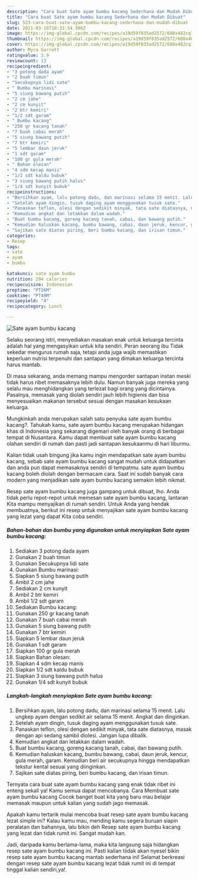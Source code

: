 ```yaml
---
description: "Cara buat Sate ayam bumbu kacang Sederhana dan Mudah Dibuat"
title: "Cara buat Sate ayam bumbu kacang Sederhana dan Mudah Dibuat"
slug: 523-cara-buat-sate-ayam-bumbu-kacang-sederhana-dan-mudah-dibuat
date: 2021-03-16T10:33:54.506Z
image: https://img-global.cpcdn.com/recipes/a19d59f835ad2572/680x482cq70/sate-ayam-bumbu-kacang-foto-resep-utama.jpg
thumbnail: https://img-global.cpcdn.com/recipes/a19d59f835ad2572/680x482cq70/sate-ayam-bumbu-kacang-foto-resep-utama.jpg
cover: https://img-global.cpcdn.com/recipes/a19d59f835ad2572/680x482cq70/sate-ayam-bumbu-kacang-foto-resep-utama.jpg
author: Myra Garrett
ratingvalue: 3.9
reviewcount: 13
recipeingredient:
- "3 potong dada ayam"
- "2 buah timun"
- "Secukupnya lidi sate"
- " Bumbu marinasi"
- "5 siung bawang putih"
- "2 cm jahe"
- "2 cm kunyit"
- "2 btr kemiri"
- "1/2 sdt garam"
- " Bumbu kacang"
- "250 gr kacang tanah"
- "7 buah cabai merah"
- "5 siung bawang putih"
- "7 btr kemiri"
- "5 lembar daun jeruk"
- "1 sdt garam"
- "100 gr gula merah"
- " Bahan olesan"
- "4 sdm kecap manis"
- "1/2 sdt kaldu bubuk"
- "3 siung bawang putih halus"
- "1/4 sdt kunyit bubuk"
recipeinstructions:
- "Bersihkan ayam, lalu potong dadu, dan marinasi selama 15 menit. Lalu ungkep ayam dengan sedikit air selama 15 menit. Angkat dan dinginkan."
- "Setelah ayam dingin, tusuk daging ayam menggunakan tusuk sate."
- "Panaskan teflon, olesi dengan sedikit minyak, tata sate diatasnya, masak dengan api sedang sambil diolesi. Jangan lupa dibalik."
- "Kemudian angkat dan letakkan dalam wadah."
- "Buat bumbu kacang, goreng kacang tanah, cabai, dan bawang putih."
- "Kemudian haluskan kacang, bumbu bawang, cabai, daun jeruk, kencur, gula merah, garam. Kemudian beri air secukupnya hingga mendapatkan tekstur kental sesuai yang diinginkan."
- "Sajikan sate diatas piring, beri bumbu kacang, dan irisan timun."
categories:
- Resep
tags:
- sate
- ayam
- bumbu

katakunci: sate ayam bumbu 
nutrition: 294 calories
recipecuisine: Indonesian
preptime: "PT26M"
cooktime: "PT49M"
recipeyield: "4"
recipecategory: Lunch

---
```



![Sate ayam bumbu kacang](https://img-global.cpcdn.com/recipes/a19d59f835ad2572/680x482cq70/sate-ayam-bumbu-kacang-foto-resep-utama.jpg)

Selaku seorang istri, menyediakan masakan enak untuk keluarga tercinta adalah hal yang mengasyikan untuk kita sendiri. Peran seorang ibu Tidak sekedar mengurus rumah saja, tetapi anda juga wajib memastikan keperluan nutrisi terpenuhi dan santapan yang dimakan keluarga tercinta harus mantab.

Di masa  sekarang, anda memang mampu mengorder santapan instan meski tidak harus ribet memasaknya lebih dulu. Namun banyak juga mereka yang selalu mau menghidangkan yang terlezat bagi orang yang dicintainya. Pasalnya, memasak yang diolah sendiri jauh lebih higienis dan bisa menyesuaikan makanan tersebut sesuai dengan masakan kesukaan keluarga. 



Mungkinkah anda merupakan salah satu penyuka sate ayam bumbu kacang?. Tahukah kamu, sate ayam bumbu kacang merupakan hidangan khas di Indonesia yang sekarang digemari oleh banyak orang di berbagai tempat di Nusantara. Kamu dapat membuat sate ayam bumbu kacang olahan sendiri di rumah dan pasti jadi santapan kesukaanmu di hari liburmu.

Kalian tidak usah bingung jika kamu ingin mendapatkan sate ayam bumbu kacang, sebab sate ayam bumbu kacang sangat mudah untuk didapatkan dan anda pun dapat memasaknya sendiri di tempatmu. sate ayam bumbu kacang boleh diolah dengan bermacam cara. Saat ini sudah banyak cara modern yang menjadikan sate ayam bumbu kacang semakin lebih nikmat.

Resep sate ayam bumbu kacang juga gampang untuk dibuat, lho. Anda tidak perlu repot-repot untuk memesan sate ayam bumbu kacang, lantaran Kita mampu menyajikan di rumah sendiri. Untuk Anda yang hendak membuatnya, berikut ini resep untuk menyajikan sate ayam bumbu kacang yang lezat yang dapat Kita coba sendiri.

<!--inarticleads1-->

##### Bahan-bahan dan bumbu yang digunakan untuk menyiapkan Sate ayam bumbu kacang:

1. Sediakan 3 potong dada ayam
1. Gunakan 2 buah timun
1. Gunakan Secukupnya lidi sate
1. Gunakan  Bumbu marinasi:
1. Siapkan 5 siung bawang putih
1. Ambil 2 cm jahe
1. Sediakan 2 cm kunyit
1. Ambil 2 btr kemiri
1. Ambil 1/2 sdt garam
1. Sediakan  Bumbu kacang:
1. Gunakan 250 gr kacang tanah
1. Gunakan 7 buah cabai merah
1. Gunakan 5 siung bawang putih
1. Gunakan 7 btr kemiri
1. Siapkan 5 lembar daun jeruk
1. Gunakan 1 sdt garam
1. Siapkan 100 gr gula merah
1. Siapkan  Bahan olesan:
1. Siapkan 4 sdm kecap manis
1. Siapkan 1/2 sdt kaldu bubuk
1. Siapkan 3 siung bawang putih halus
1. Gunakan 1/4 sdt kunyit bubuk




<!--inarticleads2-->

##### Langkah-langkah menyiapkan Sate ayam bumbu kacang:

1. Bersihkan ayam, lalu potong dadu, dan marinasi selama 15 menit. Lalu ungkep ayam dengan sedikit air selama 15 menit. Angkat dan dinginkan.
1. Setelah ayam dingin, tusuk daging ayam menggunakan tusuk sate.
1. Panaskan teflon, olesi dengan sedikit minyak, tata sate diatasnya, masak dengan api sedang sambil diolesi. Jangan lupa dibalik.
1. Kemudian angkat dan letakkan dalam wadah.
1. Buat bumbu kacang, goreng kacang tanah, cabai, dan bawang putih.
1. Kemudian haluskan kacang, bumbu bawang, cabai, daun jeruk, kencur, gula merah, garam. Kemudian beri air secukupnya hingga mendapatkan tekstur kental sesuai yang diinginkan.
1. Sajikan sate diatas piring, beri bumbu kacang, dan irisan timun.




Ternyata cara buat sate ayam bumbu kacang yang enak tidak ribet ini enteng sekali ya! Kamu semua dapat mencobanya. Cara Membuat sate ayam bumbu kacang Cocok banget buat kita yang baru mau belajar memasak maupun untuk kalian yang sudah jago memasak.

Apakah kamu tertarik mulai mencoba buat resep sate ayam bumbu kacang lezat simple ini? Kalau kamu mau, mending kamu segera buruan siapin peralatan dan bahannya, lalu bikin deh Resep sate ayam bumbu kacang yang lezat dan tidak rumit ini. Sangat mudah kan. 

Jadi, daripada kamu berlama-lama, maka kita langsung saja hidangkan resep sate ayam bumbu kacang ini. Pasti kalian tiidak akan nyesel bikin resep sate ayam bumbu kacang mantab sederhana ini! Selamat berkreasi dengan resep sate ayam bumbu kacang lezat tidak rumit ini di tempat tinggal kalian sendiri,ya!.

